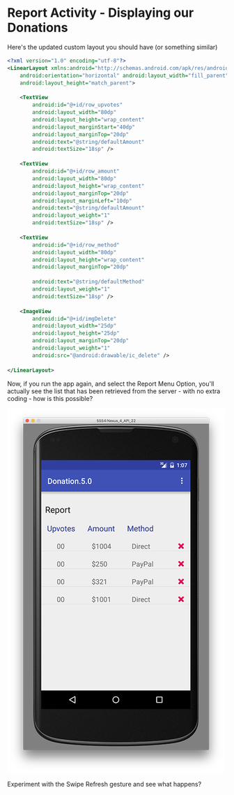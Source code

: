 # Report Activity - Displaying our Donations

Here's the updated custom layout you should have (or something similar)

~~~xml
<?xml version="1.0" encoding="utf-8"?>
<LinearLayout xmlns:android="http://schemas.android.com/apk/res/android"
    android:orientation="horizontal" android:layout_width="fill_parent"
    android:layout_height="match_parent">

    <TextView
        android:id="@+id/row_upvotes"
        android:layout_width="80dp"
        android:layout_height="wrap_content"
        android:layout_marginStart="40dp"
        android:layout_marginTop="20dp"
        android:text="@string/defaultAmount"
        android:textSize="18sp" />

    <TextView
        android:id="@+id/row_amount"
        android:layout_width="80dp"
        android:layout_height="wrap_content"
        android:layout_marginTop="20dp"
        android:layout_marginLeft="10dp"
        android:text="@string/defaultAmount"
        android:layout_weight="1"
        android:textSize="18sp" />

    <TextView
        android:id="@+id/row_method"
        android:layout_width="80dp"
        android:layout_height="wrap_content"
        android:layout_marginTop="20dp"

        android:text="@string/defaultMethod"
        android:layout_weight="1"
        android:textSize="18sp" />

    <ImageView
        android:id="@+id/imgDelete"
        android:layout_width="25dp"
        android:layout_height="25dp"
        android:layout_marginTop="20dp"
        android:layout_weight="1"
        android:src="@android:drawable/ic_delete" />

</LinearLayout>
~~~

Now, if you run the app again, and select the Report Menu Option, you'll actually see the list that has been retrieved from the server - with no extra coding - how is this possible?

![](../img/lab6s601.png)

Experiment with the Swipe Refresh gesture and see what happens?
